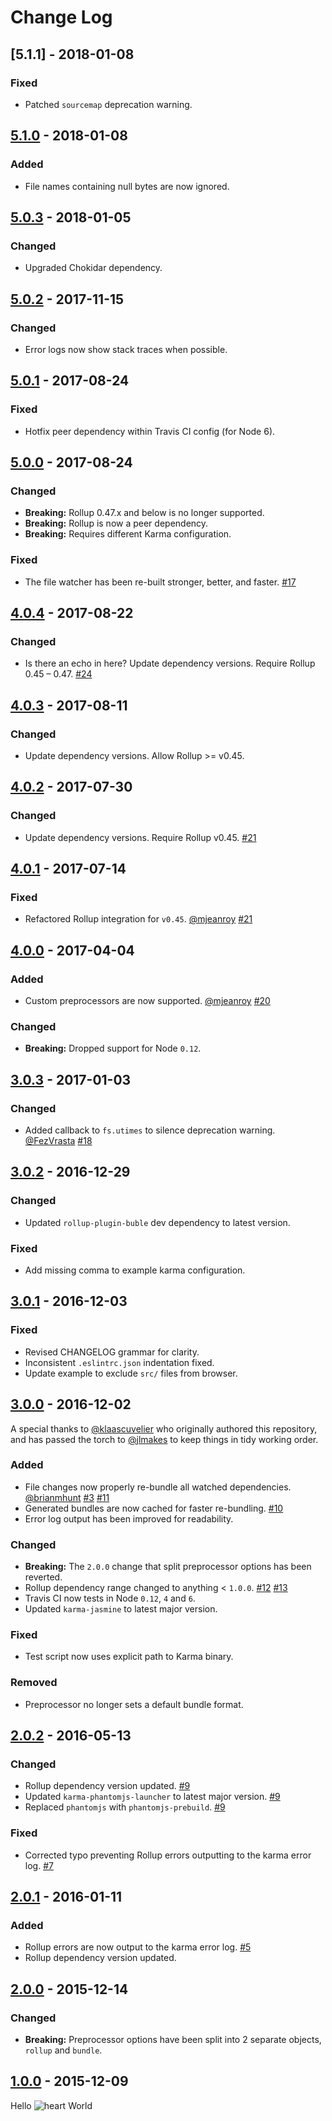 # Change Log

## [5.1.1] - 2018-01-08

### Fixed

*   Patched `sourcemap` deprecation warning.

## [5.1.0] - 2018-01-08

### Added

*   File names containing null bytes are now ignored.

## [5.0.3] - 2018-01-05

### Changed

*   Upgraded Chokidar dependency.

## [5.0.2] - 2017-11-15

### Changed

*   Error logs now show stack traces when possible.

## [5.0.1] - 2017-08-24

### Fixed

*   Hotfix peer dependency within Travis CI config (for Node 6).

## [5.0.0] - 2017-08-24

### Changed

*   **Breaking:** Rollup 0.47.x and below is no longer supported.
*   **Breaking:** Rollup is now a peer dependency.
*   **Breaking:** Requires different Karma configuration.

### Fixed

*   The file watcher has been re-built stronger, better, and faster. [#17](https://github.com/jlmakes/karma-rollup-preprocessor/issues/17)

## [4.0.4] - 2017-08-22

### Changed

*   Is there an echo in here? Update dependency versions. Require Rollup 0.45 – 0.47. [#24](https://github.com/jlmakes/karma-rollup-preprocessor/issues/24)

## [4.0.3] - 2017-08-11

### Changed

*   Update dependency versions. Allow Rollup >= v0.45.

## [4.0.2] - 2017-07-30

### Changed

*   Update dependency versions. Require Rollup v0.45. [#21](https://github.com/jlmakes/karma-rollup-preprocessor/pull/21)

## [4.0.1] - 2017-07-14

### Fixed

*   Refactored Rollup integration for `v0.45`. [@mjeanroy](https://github.com/mjeanroy) [#21](https://github.com/jlmakes/karma-rollup-preprocessor/pull/21)

## [4.0.0] - 2017-04-04

### Added

*   Custom preprocessors are now supported. [@mjeanroy](https://github.com/mjeanroy) [#20](https://github.com/jlmakes/karma-rollup-preprocessor/pull/20)

### Changed

*   **Breaking:** Dropped support for Node `0.12`.

## [3.0.3] - 2017-01-03

### Changed

*   Added callback to `fs.utimes` to silence deprecation warning. [@FezVrasta](https://github.com/FezVrasta) [#18](https://github.com/jlmakes/karma-rollup-preprocessor/pull/18)

## [3.0.2] - 2016-12-29

### Changed

*   Updated `rollup-plugin-buble` dev dependency to latest version.

### Fixed

*   Add missing comma to example karma configuration.

## [3.0.1] - 2016-12-03

### Fixed

*   Revised CHANGELOG grammar for clarity.
*   Inconsistent `.eslintrc.json` indentation fixed.
*   Update example to exclude `src/` files from browser.

## [3.0.0] - 2016-12-02

A special thanks to [@klaascuvelier](https://github.com/klaascuvelier) who originally authored this repository, and has passed the torch to [@jlmakes](https://github.com/jlmakes) to keep things in tidy working order.

### Added

*   File changes now properly re-bundle all watched dependencies. [@brianmhunt](https://github.com/brianmhunt) [#3](https://github.com/jlmakes/karma-rollup-preprocessor/issues/3) [#11](https://github.com/jlmakes/karma-rollup-preprocessor/pull/11)
*   Generated bundles are now cached for faster re-bundling. [#10](https://github.com/jlmakes/karma-rollup-preprocessor/issues/10)
*   Error log output has been improved for readability.

### Changed

*   **Breaking:** The `2.0.0` change that split preprocessor options has been reverted.
*   Rollup dependency range changed to anything < `1.0.0`. [#12](https://github.com/jlmakes/karma-rollup-preprocessor/pull/12) [#13](https://github.com/jlmakes/karma-rollup-preprocessor/issues/13)
*   Travis CI now tests in Node `0.12`, `4` and `6`.
*   Updated `karma-jasmine` to latest major version.

### Fixed

*   Test script now uses explicit path to Karma binary.

### Removed

*   Preprocessor no longer sets a default bundle format.

## [2.0.2] - 2016-05-13

### Changed

*   Rollup dependency version updated. [#9](https://github.com/jlmakes/karma-rollup-preprocessor/pull/9)
*   Updated `karma-phantomjs-launcher` to latest major version. [#9](https://github.com/jlmakes/karma-rollup-preprocessor/pull/9)
*   Replaced `phantomjs` with `phantomjs-prebuild`. [#9](https://github.com/jlmakes/karma-rollup-preprocessor/pull/9)

### Fixed

*   Corrected typo preventing Rollup errors outputting to the karma error log. [#7](https://github.com/jlmakes/karma-rollup-preprocessor/pull/7)

## [2.0.1] - 2016-01-11

### Added

*   Rollup errors are now output to the karma error log. [#5](https://github.com/jlmakes/karma-rollup-preprocessor/pull/5)
*   Rollup dependency version updated.

## [2.0.0] - 2015-12-14

### Changed

*   **Breaking:** Preprocessor options have been split into 2 separate objects, `rollup` and `bundle`.

## [1.0.0] - 2015-12-09

Hello ![heart](http://i.imgur.com/oXJmdtz.gif) World

[5.1.0]: https://github.com/jlmakes/karma-rollup-preprocessor/compare/5.0.3...5.1.0
[5.0.3]: https://github.com/jlmakes/karma-rollup-preprocessor/compare/5.0.2...5.0.3
[5.0.2]: https://github.com/jlmakes/karma-rollup-preprocessor/compare/5.0.1...5.0.2
[5.0.1]: https://github.com/jlmakes/karma-rollup-preprocessor/compare/5.0.0...5.0.1
[5.0.0]: https://github.com/jlmakes/karma-rollup-preprocessor/compare/4.0.3...4.0.4
[4.0.4]: https://github.com/jlmakes/karma-rollup-preprocessor/compare/4.0.2...3.0.3
[4.0.3]: https://github.com/jlmakes/karma-rollup-preprocessor/compare/4.0.1...4.0.2
[4.0.2]: https://github.com/jlmakes/karma-rollup-preprocessor/compare/4.0.0...4.0.1
[4.0.1]: https://github.com/jlmakes/karma-rollup-preprocessor/compare/3.0.3...4.0.0
[4.0.0]: https://github.com/jlmakes/karma-rollup-preprocessor/compare/3.0.3...4.0.0
[3.0.3]: https://github.com/jlmakes/karma-rollup-preprocessor/compare/3.0.2...3.0.3
[3.0.2]: https://github.com/jlmakes/karma-rollup-preprocessor/compare/3.0.1...3.0.2
[3.0.1]: https://github.com/jlmakes/karma-rollup-preprocessor/compare/3.0.0...3.0.1
[3.0.0]: https://github.com/jlmakes/karma-rollup-preprocessor/compare/2.0.2...3.0.0
[2.0.2]: https://github.com/jlmakes/karma-rollup-preprocessor/compare/2658714f911bac857be4b2d169ea363d33d85050...2.0.2
[2.0.1]: https://github.com/jlmakes/karma-rollup-preprocessor/compare/2.0.0...2658714f911bac857be4b2d169ea363d33d85050
[2.0.0]: https://github.com/jlmakes/karma-rollup-preprocessor/compare/1.0.0...2.0.0
[1.0.0]: https://github.com/jlmakes/karma-rollup-preprocessor/tree/1.0.0
